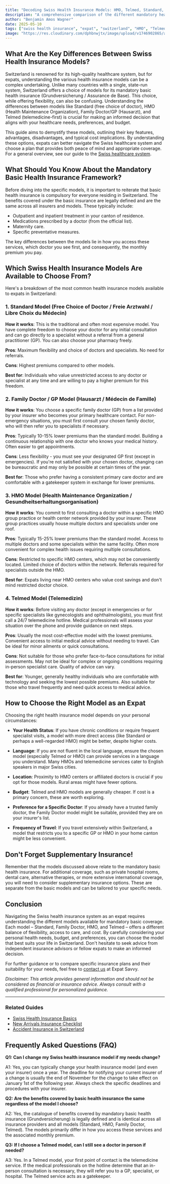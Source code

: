 ```yaml
---
title: "Decoding Swiss Health Insurance Models: HMO, Telmed, Standard, & More – What's Best for Expats?"
description: "A comprehensive comparison of the different mandatory health insurance models available in Switzerland (Standard, HMO, Family Doctor, Telmed), explaining how each works, their pros and cons, cost implications, and providing guidance for expats on choosing the model that best suits their healthcare preferences, language abilities, and budget."
author: "Benjamin Amos Wagner"
date: 2025-05-10
tags: ["swiss health insurance", "expat", "switzerland", "HMO", "Telmed", "Standard", "insurance models", "healthcare guide", "basic health insurance", "choose insurance"]
image: "https://res.cloudinary.com/dphbnwjtx/image/upload/v1746902865/a-detailed-fineline-sketch-in-the-style-_i7enPQHORDK62cqvZq7Ccw_vIZ_Tkz8QoeTZ0MdVmkK5w_rvdw1z.webp"
---
```


## What Are the Key Differences Between Swiss Health Insurance Models?

Switzerland is renowned for its high-quality healthcare system, but for expats, understanding the various health insurance models can be a complex undertaking. Unlike many countries with a single, state-run system, Switzerland offers a choice of models for its mandatory basic health insurance (Grundversicherung / Assurance de Base). This choice, while offering flexibility, can also be confusing. Understanding the differences between models like Standard (free choice of doctor), HMO (Health Maintenance Organization), Family Doctor/GP (Hausarzt), and Telmed (telemedicine-first) is crucial for making an informed decision that aligns with your healthcare needs, preferences, and budget.

This guide aims to demystify these models, outlining their key features, advantages, disadvantages, and typical cost implications. By understanding these options, expats can better navigate the Swiss healthcare system and choose a plan that provides both peace of mind and appropriate coverage. For a general overview, see our guide to the [Swiss healthcare system](/health-insurance).

## What Should You Know About the Mandatory Basic Health Insurance Framework?

Before diving into the specific models, it is important to reiterate that basic health insurance is compulsory for everyone residing in Switzerland. The benefits covered under the basic insurance are legally defined and are the same across all insurers and models. These typically include:

- Outpatient and inpatient treatment in your canton of residence.
- Medications prescribed by a doctor (from the official list).
- Maternity care.
- Specific preventative measures.

The key differences between the models lie in how you access these services, which doctor you see first, and consequently, the monthly premium you pay.

## Which Swiss Health Insurance Models Are Available to Choose From?

Here's a breakdown of the most common health insurance models available to expats in Switzerland:

### 1. Standard Model (Free Choice of Doctor / Freie Arztwahl / Libre Choix du Médecin)

**How it works**: This is the traditional and often most expensive model. You have complete freedom to choose your doctor for any initial consultation and can go directly to a specialist without a referral from a general practitioner (GP). You can also choose your pharmacy freely.

**Pros**: Maximum flexibility and choice of doctors and specialists. No need for referrals.

**Cons**: Highest premiums compared to other models.

**Best for**: Individuals who value unrestricted access to any doctor or specialist at any time and are willing to pay a higher premium for this freedom.

### 2. Family Doctor / GP Model (Hausarzt / Médecin de Famille)

**How it works**: You choose a specific family doctor (GP) from a list provided by your insurer who becomes your primary healthcare contact. For non-emergency situations, you must first consult your chosen family doctor, who will then refer you to specialists if necessary.

**Pros**: Typically 10-15% lower premiums than the standard model. Building a continuous relationship with one doctor who knows your medical history. Often easier to get appointments.

**Cons**: Less flexibility - you must see your designated GP first (except in emergencies). If you're not satisfied with your chosen doctor, changing can be bureaucratic and may only be possible at certain times of the year.

**Best for**: Those who prefer having a consistent primary care doctor and are comfortable with a gatekeeper system in exchange for lower premiums.

### 3. HMO Model (Health Maintenance Organization / Gesundheitserhaltungsorganisation)

**How it works**: You commit to first consulting a doctor within a specific HMO group practice or health center network provided by your insurer. These group practices usually house multiple doctors and specialists under one roof.

**Pros**: Typically 15-25% lower premiums than the standard model. Access to multiple doctors and some specialists within the same facility. Often more convenient for complex health issues requiring multiple consultations.

**Cons**: Restricted to specific HMO centers, which may not be conveniently located. Limited choice of doctors within the network. Referrals required for specialists outside the HMO.

**Best for**: Expats living near HMO centers who value cost savings and don't mind restricted doctor choice.

### 4. Telmed Model (Telemedizin)

**How it works**: Before visiting any doctor (except in emergencies or for specific specialists like gynecologists and ophthalmologists), you must first call a 24/7 telemedicine hotline. Medical professionals will assess your situation over the phone and provide guidance on next steps.

**Pros**: Usually the most cost-effective model with the lowest premiums. Convenient access to initial medical advice without needing to travel. Can be ideal for minor ailments or quick consultations.

**Cons**: Not suitable for those who prefer face-to-face consultations for initial assessments. May not be ideal for complex or ongoing conditions requiring in-person specialist care. Quality of advice can vary.

**Best for**: Younger, generally healthy individuals who are comfortable with technology and seeking the lowest possible premiums. Also suitable for those who travel frequently and need quick access to medical advice.

## How to Choose the Right Model as an Expat

Choosing the right health insurance model depends on your personal circumstances:

- **Your Health Status**: If you have chronic conditions or require frequent specialist visits, a model with more direct access (like Standard or perhaps a well-regarded HMO) might be better, despite higher costs.

- **Language**: If you are not fluent in the local language, ensure the chosen model (especially Telmed or HMO) can provide services in a language you understand. Many HMOs and telemedicine services cater to English speakers in major Swiss cities.

- **Location**: Proximity to HMO centers or affiliated doctors is crucial if you opt for those models. Rural areas might have fewer options.

- **Budget**: Telmed and HMO models are generally cheaper. If cost is a primary concern, these are worth exploring.

- **Preference for a Specific Doctor**: If you already have a trusted family doctor, the Family Doctor model might be suitable, provided they are on your insurer's list.

- **Frequency of Travel**: If you travel extensively within Switzerland, a model that restricts you to a specific GP or HMO in your home canton might be less convenient.

## Don't Forget Supplementary Insurance!

Remember that the models discussed above relate to the mandatory basic health insurance. For additional coverage, such as private hospital rooms, dental care, alternative therapies, or more extensive international coverage, you will need to consider supplementary insurance options. These are separate from the basic models and can be tailored to your specific needs.

## Conclusion

Navigating the Swiss health insurance system as an expat requires understanding the different models available for mandatory basic coverage. Each model – Standard, Family Doctor, HMO, and Telmed – offers a different balance of flexibility, access to care, and cost. By carefully considering your personal health needs, budget, and preferences, you can choose the model that best suits your life in Switzerland. Don't hesitate to seek advice from independent insurance advisors or fellow expats to make an informed decision.

For further guidance or to compare specific insurance plans and their suitability for your needs, feel free to [contact us](/contact) at Expat Savvy.

*Disclaimer: This article provides general information and should not be considered as financial or insurance advice. Always consult with a qualified professional for personalized guidance.*

---

### Related Guides

- [Swiss Health Insurance Basics](/health-insurance)
- [New Arrivals Insurance Checklist](/insurance-guides/new-arrivals-checklist)
- [Accident Insurance in Switzerland](/blog/accident-insurance-switzerland-uvg-laa)

## Frequently Asked Questions (FAQ)

**Q1: Can I change my Swiss health insurance model if my needs change?**

A1: Yes, you can typically change your health insurance model (and even your insurer) once a year. The deadline for notifying your current insurer of a change is usually the end of November for the change to take effect on January 1st of the following year. Always check the specific deadlines and procedures with your insurer.

**Q2: Are the benefits covered by basic health insurance the same regardless of the model I choose?**

A2: Yes, the catalogue of benefits covered by mandatory basic health insurance (Grundversicherung) is legally defined and is identical across all insurance providers and all models (Standard, HMO, Family Doctor, Telmed). The models primarily differ in how you access these services and the associated monthly premium.

**Q3: If I choose a Telmed model, can I still see a doctor in person if needed?**

A3: Yes. In a Telmed model, your first point of contact is the telemedicine service. If the medical professionals on the hotline determine that an in-person consultation is necessary, they will refer you to a GP, specialist, or hospital. The Telmed service acts as a gatekeeper. 